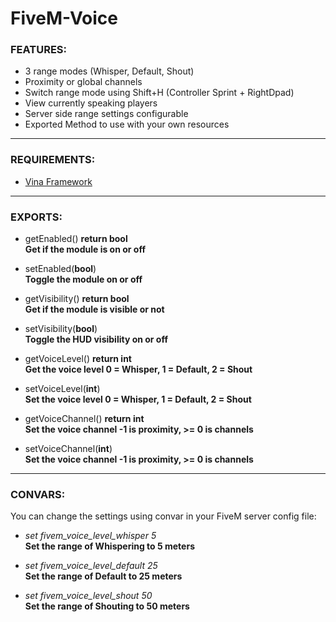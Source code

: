 # FiveM-Voice

### FEATURES:
- 3 range modes (Whisper, Default, Shout)
- Proximity or global channels
- Switch range mode using Shift+H (Controller Sprint + RightDpad)
- View currently speaking players
- Server side range settings configurable
- Exported Method to use with your own resources
  
---
  
### REQUIREMENTS:
- [Vina Framework](https://github.com/VinaStar/Vina-Framework/releases)
  
---
  
### EXPORTS:
- getEnabled() **return bool**  
**Get if the module is on or off**  
  
- setEnabled(**bool**)  
**Toggle the module on or off**  
  
- getVisibility() **return bool**  
**Get if the module is visible or not**  
  
- setVisibility(**bool**)  
**Toggle the HUD visibility on or off**  
  
- getVoiceLevel() **return int**  
**Get the voice level 0 = Whisper, 1 = Default, 2 = Shout**  
  
- setVoiceLevel(**int**)  
**Set the voice level 0 = Whisper, 1 = Default, 2 = Shout**  
  
- getVoiceChannel() **return int**  
**Set the voice channel -1 is proximity, >= 0 is channels**  
  
- setVoiceChannel(**int**)  
**Set the voice channel -1 is proximity, >= 0 is channels**  
  
---
  
### CONVARS:
You can change the settings using convar in your FiveM server config file:
   
- *set fivem_voice_level_whisper 5*  
**Set the range of Whispering to 5 meters**

- *set fivem_voice_level_default 25*  
**Set the range of Default to 25 meters**

- *set fivem_voice_level_shout 50*  
**Set the range of Shouting to 50 meters**
